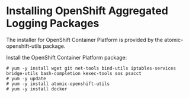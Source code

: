 # Installing OpenShift Aggregated Logging Packages

The installer for OpenShift Container Platform is provided by the atomic-openshift-utils package. 

Install the OpenShift Container Platform package:

```
# yum -y install wget git net-tools bind-utils iptables-services bridge-utils bash-completion kexec-tools sos psacct
# yum -y update
# yum -y install atomic-openshift-utils
# yum -y install docker
```




